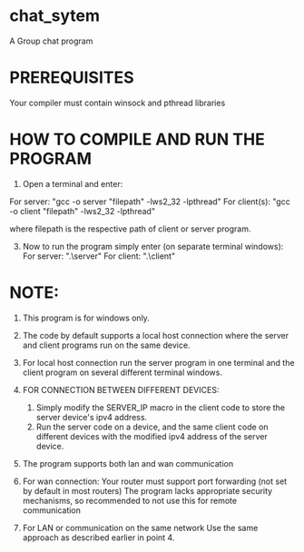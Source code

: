 # chat_sytem
A Group chat program

# PREREQUISITES
Your compiler must contain winsock and pthread libraries 


# HOW TO COMPILE AND RUN THE PROGRAM

1. Open a terminal and enter:

  For server:     "gcc -o server "filepath" -lws2_32 -lpthread"
  For client(s):  "gcc -o client "filepath" -lws2_32 -lpthread"

  where filepath is the respective path of client or server program.

3. Now to run the program simply enter (on separate terminal windows):
   For server: ".\server"
   For client: ".\client"

# NOTE: 
1. This program is for windows only.
2. The code by default supports a local host connection where the server and client programs run on the same device.
3. For local host connection run the server program in one terminal and the client program on several different terminal windows.

4. FOR CONNECTION BETWEEN DIFFERENT DEVICES:

   1. Simply modify the SERVER_IP macro in the client code to store the server device's ipv4 address.
   2. Run the server code on a device, and the same client code on different devices with the modified ipv4 address of the server device.

6. The program supports both lan and wan communication

7. For wan connection:
    Your router must support port forwarding (not set by default in most routers)
    The program lacks appropriate security mechanisms, so recommended to not use this for remote communication

8. For LAN or communication on the same network
   Use the same approach as described earlier in point 4.
   
